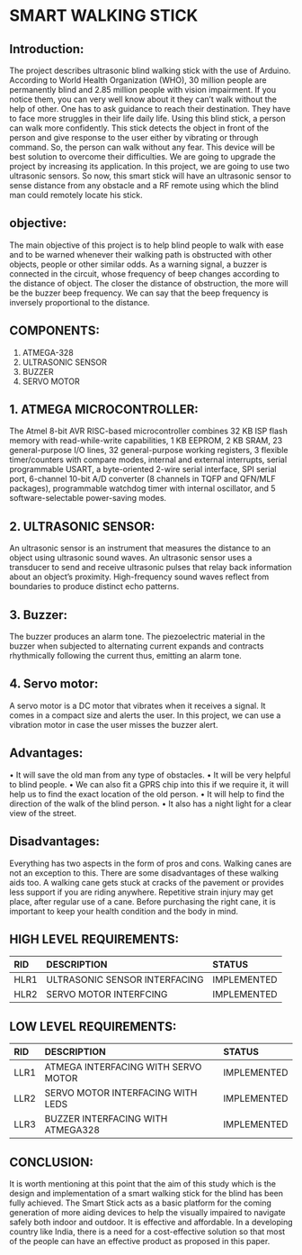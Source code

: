 # **SMART WALKING STICK**

## Introduction:

The project describes ultrasonic blind walking stick with the use of Arduino. According to World Health Organization (WHO), 30 million people are permanently blind and 2.85 million people with vision impairment. If you notice them, you can very well know about it they can’t walk without the help of other. One has to ask guidance to reach their destination. They have to face more struggles in their life daily life. Using this blind stick, a person can walk more confidently. This stick detects the object in front of the person and give response to the user either by vibrating or through command. So, the person can walk without any fear. This device will be best solution to overcome their difficulties. We are going to upgrade the project by increasing its application. In this project, we are going to use two ultrasonic sensors. So now, this smart stick will have an ultrasonic sensor to sense distance from any obstacle and a RF remote using which the blind man could remotely locate his stick.

## objective:

The main objective of this project is to help blind people to walk with ease and to be warned whenever their walking path is obstructed with other objects, people or other similar odds. As a warning signal, a buzzer is connected in the circuit, whose frequency of beep changes according to the distance of object. The closer the distance of obstruction, the more will be the buzzer beep frequency. We can say that the beep frequency is inversely proportional to the distance.



## COMPONENTS:
1. ATMEGA-328
2. ULTRASONIC SENSOR
3. BUZZER
4. SERVO MOTOR

## 1. ATMEGA MICROCONTROLLER:

The Atmel 8-bit AVR RISC-based microcontroller combines 32 KB ISP flash memory with read-while-write capabilities, 1 KB EEPROM, 2 KB SRAM, 23 general-purpose I/O lines, 32 general-purpose working registers, 3 flexible timer/counters with compare modes, internal and external interrupts, serial programmable USART, a byte-oriented 2-wire serial interface, SPI serial port, 6-channel 10-bit A/D converter (8 channels in TQFP and QFN/MLF packages), programmable watchdog timer with internal oscillator, and 5 software-selectable power-saving modes.

## 2. ULTRASONIC SENSOR:

An ultrasonic sensor is an instrument that measures the distance to an object using ultrasonic sound waves. An ultrasonic sensor uses a transducer to send and receive ultrasonic pulses that relay back information about an object’s proximity.
High-frequency sound waves reflect from boundaries to produce distinct echo patterns.

## 3. Buzzer:
The buzzer produces an alarm tone. The piezoelectric material in the buzzer when subjected to alternating current expands and contracts rhythmically following the current thus, emitting an alarm tone. 

## 4. Servo motor:
A servo motor is a DC motor that vibrates when it receives a signal. It comes in a compact size and alerts the user. In this project, we can use a vibration motor in case the user misses the buzzer alert. 

## Advantages:
•	It will save the old man from any type of obstacles.
•	It will be very helpful to blind people.
•	We can also fit a GPRS chip into this if we require it, it will help us to find the     exact location of the old person.
•	It will help to find the direction of the walk of the blind person.
•	It also has a night light for a clear view of the street.

## Disadvantages:

Everything has two aspects in the form of pros and cons. Walking canes are not an exception to this. There are some disadvantages of these walking aids too. A walking cane gets stuck at cracks of the pavement or provides less support if you are riding anywhere. Repetitive strain injury may get place, after regular use of a cane. Before purchasing the right cane, it is important to keep your health condition and the body in mind.


## HIGH LEVEL REQUIREMENTS:

|RID|DESCRIPTION|STATUS|
|:--|:----------|:-----|
|HLR1|ULTRASONIC SENSOR  INTERFACING|IMPLEMENTED|
|HLR2|SERVO MOTOR INTERFCING|IMPLEMENTED|

## LOW LEVEL REQUIREMENTS:

|RID|DESCRIPTION|STATUS|
|:--|:----------|:-----|
|LLR1|ATMEGA INTERFACING WITH SERVO MOTOR|IMPLEMENTED|
|LLR2|SERVO MOTOR INTERFACING WITH LEDS|IMPLEMENTED|
|LLR3|BUZZER INTERFACING WITH ATMEGA328|IMPLEMENTED|

## CONCLUSION: 

It is worth mentioning at this point that the aim of this study which is the design and implementation of a smart walking stick for the blind has been fully achieved. The Smart Stick acts as a basic platform for the coming generation of more aiding devices to help the visually impaired to navigate safely both indoor and outdoor. It is effective and affordable. In a developing country like India, there is a need for a cost-effective solution so that most of the people can have an effective product as proposed in this paper.

